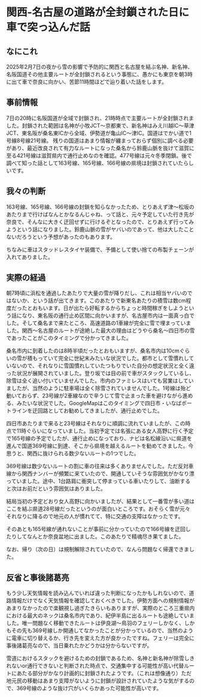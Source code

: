 # 関西-名古屋の道路が全封鎖された日に車で突っ込んだ話

## なにこれ

2025年2月7日の夜から雪の影響で予防的に関西と名古屋を結ぶ名神、新名神、名阪国道その他主要ルートが全封鎖されるという事態に、愚かにも東京を朝3時に出て車で奈良に向かい、苦節11時間ほどで辿り着いた話をします。

## 事前情報

7日の20時に名阪国道が全域で封鎖され、21時時点で主要ルートが全封鎖されました。封鎖された範囲は名神が小牧JCT〜京都東で、新名神はみえ川越IC〜草津JCT、東名阪が桑名東ICから全域、伊勢道が亀山IC〜津IC。国道はでかい道で1号線8号線21号線。
残りの国道はあまり情報が纏まっておらず個別に調べる必要があり、最近改良されて有力なルートになった桑名から鈴鹿山脈を抜けて滋賀に至る421号線は滋賀県内で通行止めなのを確認。477号線は元々冬季閉鎖。後で調べて知った話として163号線、165号線、166号線の県境は封鎖されていたらしいです。

## 我々の判断

163号線、165号線、166号線の封鎖を知らなかったため、とりあえず津〜松坂のあたりまで行けばなんとかなるんじゃね、って話と、元々予定していた行き先が奈良で、そんなに大きく迂回せずに行けるぞとなったので、とりあえず行ってみようという話になりました。鈴鹿山脈の雪がヤバいのであって、他は大したことないだろうという予想があったのもあります。

ちなみに車はスタッドレスタイヤ装備で、予備として使い捨ての布製チェーンが入れてありました。

## 実際の経過

朝7時頃に浜松を通過したあたりで大量の雪が降りだし、これは相当ヤバいのではないか、という話が出てきます。このあたりで新東名あたりの積雪は数cm程度だったとおもいます。日が出たら好転するからちょっと時間稼ぎをしようという話になり、東名阪の通行止め区間に向かいますが、名古屋市内は一面真っ白でした。そして桑名まで来たところ、高速道路の1車線が完全に雪で埋まっていました。関西〜名古屋のルートが途絶した最大の理由はどうやら桑名〜四日市の雪であったことがこのタイミングで分かってきました。

桑名市内に到着したのは8時半頃だったとおもいますが、桑名市内は10cmぐらいの雪が積もっていて完全に世紀末みたいな状況でした。都市として雪慣れしていないので、それなりに雪国慣れしていたつもりでいた自分の想定状況と全く違った状況が展開されていました。登り坂では目の前で車がスタックしているし、除雪は全く追い付いていませんでした。市内のファミレスはいても営業はしていましたが、当然のように駐車場は全く除雪されていませんでした。1号線は殆ど動いておらず、23号線が2車線なので辛うじて雪で止まった車を避けながら進める、みたいな状況でした。GoogleMapはこのタイミングで四日市・いなばポートラインを迂回路としてお勧めしてきましたが、通行止めでした。

四日市あたりまで来ると23号線はそれなりに順調に流れていましたが、この時点で11時ぐらいになっていました。当初予定では名張にある女人高野に行く予定で165号線の予定でしたが、通行止めになっており、ナビは名松線沿いに県道を進んで国道369号線に到達、そこから県境を越えるルートを勧めてきました。今思うと、関西に抜けられる数少ないルートの1つでした。

369号線は数少ないルートの割に車の往来は多くありませんでした。ただ反対車線から関西ナンバーが頻繁に来ていたので、開通していそうな雰囲気がかなり漂っていました。途中、1台路肩に衝突して停まっている車いたりして、油断すると次はお前だという雰囲気はありました。

結局当初の予定どおり女人高野に向かいましたが、結果として一番雪が多い道はここを結ぶ県道28号線だったというのが面白いところです。おそらく雪が元々それなりに降るので地元の人が慣れてて、特に交通の支障はなかったです。

そのあとも165号線が通れないことが事前に分かっていたので166号線を迂回したりしてなんとか奈良盆地に出ました。このあたりで精魂尽き果てました。

なお、帰り（次の日）は規制解除されていたので、なんら問題なく帰還できました。

## 反省と事後諸葛亮

もう少し天気情報を読み込んでいれば違った判断になったかもしれないので、道路情報だけでなく天気情報を確認しておくべきでした。伊勢方面への規制情報があまりなかったので楽観視し過ぎたきらいもありますが、実際のところ三重県内における最大のネックは桑名市内であり、紀伊半島に出るルートも途絶していました。唯一問題なく移動できたルートは伊良湖〜鳥羽のフェリーしかなく、しかもその先も369号線しか開通してなかったことが分かっているので、当然のように電車に切り替えるか、行き先を変えた方が良かったですね。フェリーは完全に事後諸葛亮なので、当日乗れたかどうかは分からないですが。

雪道におけるスタックを避けるための封鎖であるため、名神と新名神が除雪しきれないor通行できないと判断された時点で、交通集中する可能性が高い代替ルートにあたる部分がかなり計画的に封鎖されたようです。（これは想像通り）ただ地元民の移動はあまり支障がないように封鎖が設計されていたような気がするので、369号線のような抜け穴がいくらかあった可能性が高いです。
